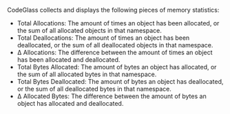 CodeGlass collects and displays the following pieces of memory statistics:
- Total Allocations: The amount of times an object has been allocated, or the sum of all allocated objects in that namespace.
- Total Deallocations: The amount of times an object has been deallocated, or the sum of all deallocated objects in that namespace.
- Δ Allocations: The difference between the amount of times an object has been allocated and deallocated.
- Total Bytes Allocated: The amount of bytes an object has allocated, or the sum of all allocated bytes in that namespace.
- Total Bytes Deallocated: The amount of bytes an object has deallocated, or the sum of all deallocated bytes in that namespace.
- Δ Allocated Bytes: The difference between the amount of bytes an object has allocated and deallocated.